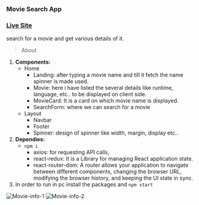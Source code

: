 ### Movie Search App

### [Live Site](http://smileyshivam.github.io/movies-info)

search for a movie and get various details of it.

> About
1. **Components:**
   - Home
     - Landing: after typing a movie name and till it fetch the name spinner is made used.
     - Movie: here i have listed the several details like runtime, language, etc.. to be displayed on client side.
     - MovieCard: It is a card on which movie name is displayed.
     - SearchForm: where we can search for a movie
   - Layout
     - Navbar
     - Footer
     - Spinner: design of spinner like width, margin, display etc..
2. **Dependies:**
   - ```npm i ```
     - axios: for requesting API calls,
     - react-redux: It is a Library for managing React application state.
     - react-router-dom: A router allows your application to navigate between different components, changing the browser URL, modifying the browser history, and keeping the UI                              state in sync.
3. In order to run in pc install the packages and ```npm start```
   
   
![Movie-info-1](https://user-images.githubusercontent.com/50996696/97550865-382d2a80-19f8-11eb-8652-d4fdc37b31e2.png)
![Movie-info-2](https://user-images.githubusercontent.com/50996696/97550869-395e5780-19f8-11eb-8614-51aa1b583d82.png)



